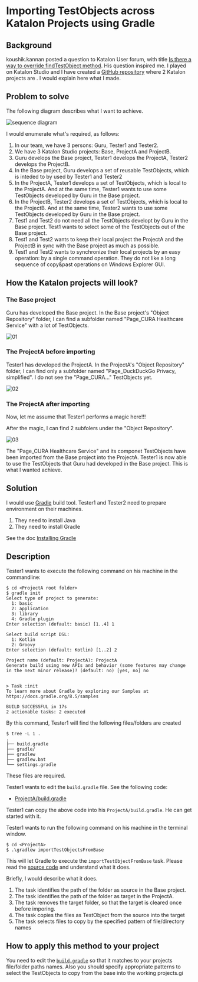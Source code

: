 # Importing TestObjects across Katalon Projects using Gradle

## Background

koushik.kannan posted a question to Katalon User forum, with title [Is there a way to override findTestObject method](https://forum.katalon.com/t/is-there-a-way-to-override-findtestobject-method/142370). His question inspired me. I played on Katalon Studio and I have created a [GitHub repository](https://github.com/kazurayam/ImportingTestObjectsAcrossKatalonProjectsUsingGradle) where 2 Katalon projects are . I would explain here what I made.

## Problem to solve

The following diagram describes what I want to achieve.

![sequence diagram](https://kazurayam.github.io/ImportingTestObjectsAcrossKatalonProjectsUsingGradle/diagrams/out/sequence/sequence.png)

I would enumerate what's required, as follows:

1. In our team, we have 3 persons: Guru, Tester1 and Tester2.
2. We have 3 Katalon Studio projects: Base, ProjectA and ProjectB.
3. Guru develops the Base project, Tester1 develops the ProjectA, Tester2 develops the ProjectB.
4. In the Base project, Guru develops a set of reusable TestObjects, which is inteded to by used by Tester1 and Tester2
5. In the ProjectA, Tester1 develops a set of TestObjects, which is local to the ProjectA. And at the same time, Tester1 wants to use some TestObjects developed by Guru in the Base project.
6. In the ProjectB, Tester2 develops a set of TestObjects, which is local to the ProjectB. And at the same time, Tester2 wants to use some TestObjects developed by Guru in the Base project.
7. Test1 and Test2 do not need all the TestObjects developt by Guru in the Base project. Test1 wants to select some of the TestObjects out of the Base project.
8. Test1 and Test2 wants to keep their local project the ProjectA and the ProjectB in sync with the Base project as much as possible.
9. Test1 and Test2 wants to synchronize their local projects by an easy operation: by a single command operation. They do not like a long sequence of copy&past operations on Windows Explorer GUI.

## How the Katalon projects will look?

### The Base project
Guru has developed the Base project. In the Base project's "Object Repository" folder, I can find a subfolder named "Page_CURA Healthcare Service" with a lot of TestObjects.

![01](https://kazurayam.github.io/ImportingTestObjectsAcrossKatalonProjectsUsingGradle/images/01BaseProject.png)

### The ProjectA before importing

Tester1 has developed the ProjectA. In the ProjectA's "Object Repository" folder, I can find only a subfolder named "Page_DuckDuckGo Privacy, simplified". I do not see the "Page_CURA..." TestObjects yet.

![02](https://kazurayam.github.io/ImportingTestObjectsAcrossKatalonProjectsUsingGradle/images/02ProjectA_before_import.png)

### The ProjectA after importing

Now, let me assume that Tester1 performs a magic here!!!

After the magic, I can find 2 subfolers under the "Object Repository".

![03](https://kazurayam.github.io/ImportingTestObjectsAcrossKatalonProjectsUsingGradle/images/03ProjectA_after_import.png)

The "Page_CURA Healthcare Service" and its componet TestObjects have been imported from the Base project into the ProjectA. Tester1 is now able to use the TestObjects that Guru had developed in the Base project. This is what I wanted achieve.

## Solution

I would use [Gradle](https://gradle.org/) build tool. Tester1 and Tester2 need to prepare environment on their machines.

1. They need to install Java
2. They need to install Gradle

See the doc [Installing Gradle](https://docs.gradle.org/current/userguide/installation.html#installation)

## Description

Tester1 wants to execute the following command on his machine in the commandline:

```
$ cd <ProjectA root folder>
$ gradle init
Select type of project to generate:
  1: basic
  2: application
  3: library
  4: Gradle plugin
Enter selection (default: basic) [1..4] 1

Select build script DSL:
  1: Kotlin
  2: Groovy
Enter selection (default: Kotlin) [1..2] 2

Project name (default: ProjectA): ProjectA
Generate build using new APIs and behavior (some features may change in the next minor release)? (default: no) [yes, no] no


> Task :init
To learn more about Gradle by exploring our Samples at https://docs.gradle.org/8.5/samples

BUILD SUCCESSFUL in 17s
2 actionable tasks: 2 executed
```

By this command, Tester1 will find the following files/folders are created

```
$ tree -L 1 .
.
├── build.gradle
├── gradle/
├── gradlew
├── gradlew.bat
└── settings.gradle
```

These files are required.

Tester1 wants to edit the `build.gradle` file. See the following code:

- [ProjectA/build.gradle](https://github.com/kazurayam/ImportingTestObjectsAcrossKatalonProjectsUsingGradle/blob/master/ProjectA/build.gradle)

Tester1 can copy the above code into his `ProjectA/build.gradle`. He can get started with it.

Tester1 wants to run the following command on his machine in the terminal window.

```
$ cd <ProjectA>
$ .\gradlew importTestObjectsFromBase
```

This will let Gradle to execute the `importTestObjectFromBase` task. Please read the [source code](https://github.com/kazurayam/ImportingTestObjectsAcrossKatalonProjectsUsingGradle/blob/master/ProjectA/build.gradle) and understand what it does.

Briefly, I would describe what it does.

1. The task identifies the path of the folder as source in the Base project.
2. The task identifies the path of the folder as target in the ProjectA.
3. The task removes the target folder, so that the target is cleared once before imporing.
4. The task copies the files as TestObject from the source into the target
5. The task selects files to copy by the specified pattern of file/directory names

## How to apply this method to your project

You need to edit the [`build.gradle`](https://github.com/kazurayam/ImportingTestObjectsAcrossKatalonProjectsUsingGradle/blob/master/ProjectA/build.gradle) so that it matches to your projects file/folder paths names. Also you should specify appropriate patterns to select the TestObjects to copy from the base into the working projects.gi
